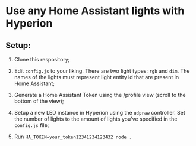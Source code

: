 # Use any Home Assistant lights with Hyperion

## Setup:

1. Clone this respository;

2. Edit `config.js` to your liking. There are two light types: `rgb` and
   `dim`. The names of the lights must represent light entity id that are
   present in Home Assistant;

3. Generate a Home Assistant Token using the /profile view (scroll to the bottom
   of the view);

4. Setup a new LED instance in Hyperion using the `udpraw` controller. Set the
   number of lights to the amount of lights you've specified in the `config.js`
   file;

5. Run `HA_TOKEN=your_token12341234123432 node .`
